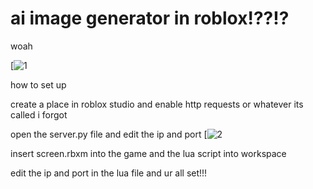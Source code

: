 # ai image generator in roblox!??!?
woah

[![1](https://cdn.discordapp.com/attachments/1105908793583345705/1190759505290604615/image.png?ex=65a2f835&is=65908335&hm=706324bd08267a9d6e81010bcbacb6794372cd15ca5bae2a428025e2950f98bd&)

how to set up

create a place in roblox studio and enable http requests or whatever its called i forgot

open the server.py file and edit the ip and port
[![2](https://cdn.discordapp.com/attachments/875825490370392104/1190761414680387664/image.png?ex=65a2f9fc&is=659084fc&hm=0845a02ff9a4046df534c954ef45321e65d538ce33af0d02acfaafdc301e0abd&)

insert screen.rbxm into the game and the lua script into workspace

edit the ip and port in the lua file and ur all set!!!
